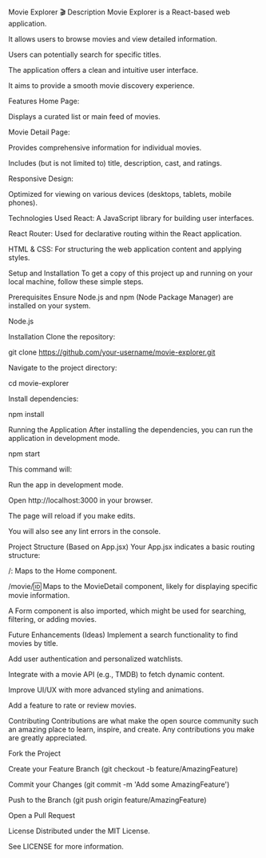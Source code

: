 Movie Explorer 🎬
Description
Movie Explorer is a React-based web application.

It allows users to browse movies and view detailed information.

Users can potentially search for specific titles.

The application offers a clean and intuitive user interface.

It aims to provide a smooth movie discovery experience.

Features
Home Page:

Displays a curated list or main feed of movies.

Movie Detail Page:

Provides comprehensive information for individual movies.

Includes (but is not limited to) title, description, cast, and ratings.

Responsive Design:

Optimized for viewing on various devices (desktops, tablets, mobile phones).

Technologies Used
React: A JavaScript library for building user interfaces.

React Router: Used for declarative routing within the React application.

HTML & CSS: For structuring the web application content and applying styles.

Setup and Installation
To get a copy of this project up and running on your local machine, follow these simple steps.

Prerequisites
Ensure Node.js and npm (Node Package Manager) are installed on your system.

Node.js

Installation
Clone the repository:

git clone https://github.com/your-username/movie-explorer.git

Navigate to the project directory:

cd movie-explorer

Install dependencies:

npm install

Running the Application
After installing the dependencies, you can run the application in development mode.

npm start

This command will:

Run the app in development mode.

Open http://localhost:3000 in your browser.

The page will reload if you make edits.

You will also see any lint errors in the console.

Project Structure (Based on App.jsx)
Your App.jsx indicates a basic routing structure:

/: Maps to the Home component.

/movie/:id: Maps to the MovieDetail component, likely for displaying specific movie information.

A Form component is also imported, which might be used for searching, filtering, or adding movies.

Future Enhancements (Ideas)
Implement a search functionality to find movies by title.

Add user authentication and personalized watchlists.

Integrate with a movie API (e.g., TMDB) to fetch dynamic content.

Improve UI/UX with more advanced styling and animations.

Add a feature to rate or review movies.

Contributing
Contributions are what make the open source community such an amazing place to learn, inspire, and create. Any contributions you make are greatly appreciated.

Fork the Project

Create your Feature Branch (git checkout -b feature/AmazingFeature)

Commit your Changes (git commit -m 'Add some AmazingFeature')

Push to the Branch (git push origin feature/AmazingFeature)

Open a Pull Request

License
Distributed under the MIT License.

See LICENSE for more information.
